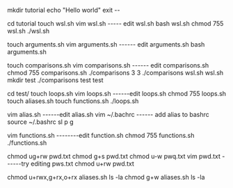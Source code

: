 mkdir tutorial
echo "Hello world"
exit --

cd tutorial
touch wsl.sh
vim wsl.sh
----- edit wsl.sh
bash wsl.sh
chmod 755 wsl.sh
./wsl.sh


touch arguments.sh
vim arguments.sh
------ edit arguments.sh
bash arguments.sh


touch comparisons.sh
vim comparisons.sh 
------ edit comparisons.sh
chmod 755 comparisons.sh
./comparisons 3 3
./comparisons wsl.sh wsl.sh 
mkdir test 
./comparisons test test


cd test/
touch loops.sh
vim loops.sh
------edit loops.sh
chmod 755 loops.sh
touch aliases.sh
touch functions.sh 
./loops.sh 

vim alias.sh
------edit alias.sh 
vim ~/.bachrc
------ add alias to bashrc
source ~/.bashrc
sl
p
g


vim functions.sh
--------edit function.sh
chmod 755 functions.sh
./functions.sh

chmod ug+rw pwd.txt
chmod g+s pwd.txt
chmod u-w pwq.txt
vim pwd.txt
------try editing pws.txt
chmod u+rw pwd.txt

chmod u+rwx,g+rx,o+rx aliases.sh
ls -la
chmod g+w aliases.sh
ls -la
